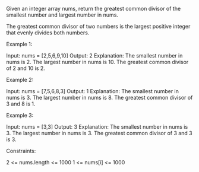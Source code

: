 Given an integer array nums, return the greatest common divisor of the
smallest number and largest number in nums.

The greatest common divisor of two numbers is the largest positive integer
that evenly divides both numbers.


Example 1:


Input: nums = [2,5,6,9,10]
Output: 2
Explanation:
The smallest number in nums is 2.
The largest number in nums is 10.
The greatest common divisor of 2 and 10 is 2.


Example 2:


Input: nums = [7,5,6,8,3]
Output: 1
Explanation:
The smallest number in nums is 3.
The largest number in nums is 8.
The greatest common divisor of 3 and 8 is 1.


Example 3:


Input: nums = [3,3]
Output: 3
Explanation:
The smallest number in nums is 3.
The largest number in nums is 3.
The greatest common divisor of 3 and 3 is 3.



Constraints:


2 <= nums.length <= 1000
1 <= nums[i] <= 1000




